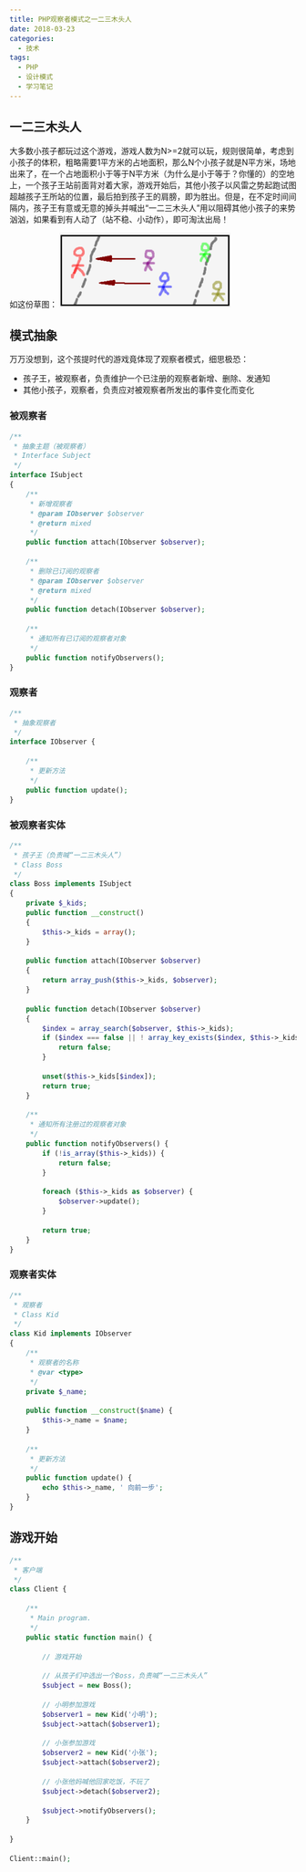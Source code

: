 ```yaml
---
title: PHP观察者模式之一二三木头人
date: 2018-03-23
categories:
  - 技术
tags: 
  - PHP 
  - 设计模式
  - 学习笔记
---
```


## 一二三木头人

大多数小孩子都玩过这个游戏，游戏人数为N>=2就可以玩，规则很简单，考虑到小孩子的体积，粗略需要1平方米的占地面积，那么N个小孩子就是N平方米，场地出来了，在一个占地面积小于等于N平方米（为什么是小于等于？你懂的）的空地上，一个孩子王站前面背对着大家，游戏开始后，其他小孩子以风雷之势起跑试图超越孩子王所站的位置，最后拍到孩子王的肩膀，即为胜出。但是，在不定时间间隔内，孩子王有意或无意的掉头并喊出“一二三木头人”用以阻碍其他小孩子的来势汹汹，如果看到有人动了（站不稳、小动作），即可淘汰出局！

如这份草图：
![](/images/mutouren-300x131.png)

## 模式抽象

万万没想到，这个孩提时代的游戏竟体现了观察者模式，细思极恐：

- 孩子王，被观察者，负责维护一个已注册的观察者新增、删除、发通知
- 其他小孩子，观察者，负责应对被观察者所发出的事件变化而变化

### 被观察者

```php
/**
 * 抽象主题（被观察者）
 * Interface Subject
 */
interface ISubject
{
    /**
     * 新增观察者
     * @param IObserver $observer
     * @return mixed
     */
    public function attach(IObserver $observer);

    /**
     * 删除已订阅的观察者
     * @param IObserver $observer
     * @return mixed
     */
    public function detach(IObserver $observer);

    /**
     * 通知所有已订阅的观察者对象
     */
    public function notifyObservers();
}
```

### 观察者

```php
/**
 * 抽象观察者
 */
interface IObserver {

    /**
     * 更新方法
     */
    public function update();
}
```

### 被观察者实体

```php
/**
 * 孩子王（负责喊“一二三木头人”）
 * Class Boss
 */
class Boss implements ISubject
{
    private $_kids;
    public function __construct()
    {
        $this->_kids = array();
    }

    public function attach(IObserver $observer)
    {
        return array_push($this->_kids, $observer);
    }

    public function detach(IObserver $observer)
    {
        $index = array_search($observer, $this->_kids);
        if ($index === false || ! array_key_exists($index, $this->_kids)) {
            return false;
        }

        unset($this->_kids[$index]);
        return true;
    }

    /**
     * 通知所有注册过的观察者对象
     */
    public function notifyObservers() {
        if (!is_array($this->_kids)) {
            return false;
        }

        foreach ($this->_kids as $observer) {
            $observer->update();
        }

        return true;
    }
}
```

### 观察者实体

```php
/**
 * 观察者
 * Class Kid
 */
class Kid implements IObserver
{
    /**
     * 观察者的名称
     * @var <type>
     */
    private $_name;

    public function __construct($name) {
        $this->_name = $name;
    }

    /**
     * 更新方法
     */
    public function update() {
        echo $this->_name, ' 向前一步';
    }
}
```

## 游戏开始

```php
/**
 * 客户端
 */
class Client {

    /**
     * Main program.
     */
    public static function main() {

        // 游戏开始

        // 从孩子们中选出一个Boss，负责喊“一二三木头人”
        $subject = new Boss();

        // 小明参加游戏
        $observer1 = new Kid('小明');
        $subject->attach($observer1);

        // 小张参加游戏
        $observer2 = new Kid('小张');
        $subject->attach($observer2);

        // 小张他妈喊他回家吃饭，不玩了
        $subject->detach($observer2);

        $subject->notifyObservers();
    }

}

Client::main();
```